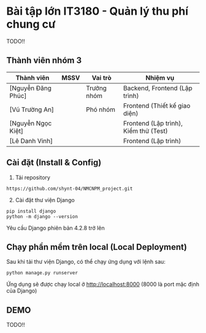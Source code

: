 # Bài tập lớn IT3180 - Quản lý thu phí chung cư
TODO!!

## Thành viên nhóm 3
| Thành viên                                        | MSSV     | Vai trò     | Nhiệm vụ                              |
| ------------------------------------------------- | -------- | ----------- | ------------------------------------- |
| [Nguyễn Đăng Phúc]  |  | Trưởng nhóm | Backend, Frontend (Lập trình)         |
| [Vũ Trường An]       |  | Phó nhóm    | Frontend (Thiết kế giao diện)         |
| [Nguyễn Ngọc Kiệt]   |  |             | Frontend (Lập trình), Kiểm thử (Test) |
| [Lê Danh Vinh] |  |             | Frontend (Lập trình)                  |
## Cài đặt (Install & Config)
1. Tải repository
```
https://github.com/shynt-04/NMCNPM_project.git
```
2. Cài đặt thư viện Django
```
pip install django
python -m django --version
```
Yêu cầu Django phiên bản 4.2.8 trở lên

## Chạy phần mềm trên local (Local Deployment)
Sau khi tải thư viện Django, có thể chạy ứng dụng với lệnh sau:
```
python manage.py runserver
```
Ứng dụng sẽ được chạy local ở [http://localhost:8000](http://localhost:8000) (8000 là port mặc định của Django)

## DEMO 
TODO!!


